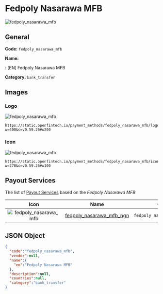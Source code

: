 
# Fedpoly Nasarawa MFB 
![fedpoly_nasarawa_mfb](https://static.openfintech.io/payment_methods/fedpoly_nasarawa_mfb/logo.svg?w=400&c=v0.59.26#w200)  

## General 
**Code:** `fedpoly_nasarawa_mfb` 
 
**Name:** 
 
:	[EN] Fedpoly Nasarawa MFB 
 
**Category:** `bank_transfer` 
 

## Images 

### Logo 
![fedpoly_nasarawa_mfb](https://static.openfintech.io/payment_methods/fedpoly_nasarawa_mfb/logo.svg?w=400&c=v0.59.26#w200)  

```
https://static.openfintech.io/payment_methods/fedpoly_nasarawa_mfb/logo.svg?w=400&c=v0.59.26#w200
```  

### Icon 
![fedpoly_nasarawa_mfb](https://static.openfintech.io/payment_methods/fedpoly_nasarawa_mfb/icon.svg?w=278&c=v0.59.26#w100)  

```
https://static.openfintech.io/payment_methods/fedpoly_nasarawa_mfb/icon.svg?w=278&c=v0.59.26#w100
```  

## Payout Services 
 
The list of [Payout Services](/payout-services/) based on the _Fedpoly Nasarawa MFB_ 

|Icon|Name|Code| 
|:---:|:---:|:---:| 
|![fedpoly_nasarawa_mfb](https://static.openfintech.io/payout_methods/fedpoly_nasarawa_mfb/icon.svg?w=278&c=v0.59.26#w40) |[fedpoly_nasarawa_mfb_ngn](/payout-services/fedpoly_nasarawa_mfb_ngn/)|`fedpoly_nasarawa_mfb_ngn`| 
 

## JSON Object 

```json
{
  "code":"fedpoly_nasarawa_mfb",
  "vendor":null,
  "name":{
    "en":"Fedpoly Nasarawa MFB"
  },
  "description":null,
  "countries":null,
  "category":"bank_transfer"
}
```  
